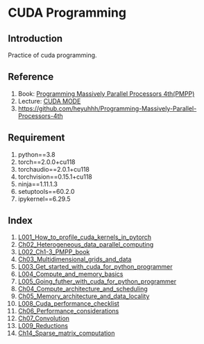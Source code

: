 # CUDA Programming

## Introduction
Practice of cuda programming.

## Reference
1. Book: [Programming Massively Parallel Processors 4th(PMPP)](/Programming%20Massively%20Parallel%20Processors-%20A%20Hands-on%20--%20Wen-mei%20W_%20Hwu,%20David%20B_%20Kirk,%20Izzat%20El%20Hajj,%20Ph_D_%20--%204th,%202023%20--%20Morgan%20Kaufmann.pdf)
2. Lecture: [CUDA MODE](https://github.com/cuda-mode/lectures)
3. https://github.com/heyuhhh/Programming-Massively-Parallel-Processors-4th

## Requirement
1. python==3.8
2. torch==2.0.0+cu118
3. torchaudio==2.0.1+cu118
4. torchvision==0.15.1+cu118
5. ninja==1.11.1.3
6. setuptools==60.2.0
7. ipykernel==6.29.5

## Index
1. [L001_How_to_profile_cuda_kernels_in_pytorch](L001_How_to_profile_cuda_kernels_in_pytorch/index.md)
2. [Ch02_Heterogeneous_data_parallel_computing](Ch02_Heterogeneous_data_parallel_computing/index.md)
3. [L002_Ch1-3_PMPP_book](L002_Ch1-3_PMPP_book/index.md)
4. [Ch03_Multidimensional_grids_and_data](Ch03_Multidimensional_grids_and_data/index.md)
5. [L003_Get_started_with_cuda_for_python_programmer](L003_Get_started_with_cuda_for_python_programmer/index.md)
6. [L004_Compute_and_memory_basics](L004_Compute_and_memory_basics/index.md)
7. [L005_Going_futher_with_cuda_for_python_programmer](L005_Going_futher_with_cuda_for_python_programmer/index.md)
8. [Ch04_Compute_architecture_and_scheduling](Ch04_Compute_architecture_and_scheduling/index.md)
9. [Ch05_Memory_architecture_and_data_locality](Ch05_Memory_architecture_and_data_locality/index.md)
10. [L008_Cuda_performance_checklist](L008_Cuda_performance_checklist/index.md)
11. [Ch06_Performance_considerations](Ch06_Performance_considerations/index.md)
12. [Ch07_Convolution](Ch07_Convolution/index.md)
13. [L009_Reductions](L009_Reductions/index.md)
14. [Ch14_Sparse_matrix_computation](Ch14_Sparse_matrix_computation/index.md)